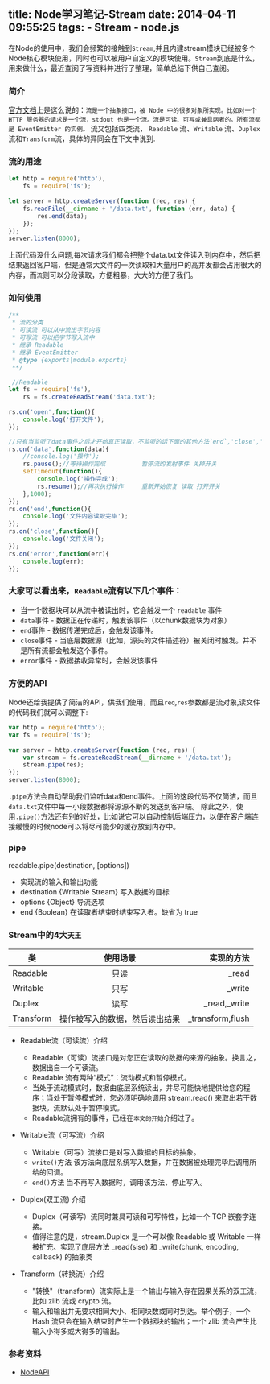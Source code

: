 title: Node学习笔记-Stream
date: 2014-04-11 09:55:25
tags:
	- Stream
	- node.js
---
在Node的使用中，我们会频繁的接触到`Stream`,并且内建stream模块已经被多个Node核心模块使用，同时也可以被用户自定义的模块使用。`Stream`到底是什么，用来做什么，最近查阅了写资料并进行了整理，简单总结下供自己查阅。

<!-- more -->

### 简介
[官方文档](http://nodeapi.ucdok.com/#/api/stream.html)上是这么说的：`流是一个抽象接口，被 Node 中的很多对象所实现。比如对一个 HTTP 服务器的请求是一个流，stdout 也是一个流。流是可读、可写或兼具两者的。所有流都是 EventEmitter 的实例。` 流又包括四类流， `Readable` 流、`Writable` 流、`Duplex` 流和`Transform`流，具体的异同会在下文中说到.

### 流的用途
```javascript
let http = require('http'),
    fs = require('fs');
 
let server = http.createServer(function (req, res) {
    fs.readFile(__dirname + '/data.txt', function (err, data) {
        res.end(data);
    });
});
server.listen(8000);
```
上面代码没什么问题,每次请求我们都会把整个data.txt文件读入到内存中，然后把结果返回客户端，但是通常大文件的一次读取和大量用户的高并发都会占用很大的内存，而`流`则可以分段读取，方便粗暴，大大的方便了我们。

### 如何使用
```javascript
/**
 * 流的分类
 * 可读流 可以从中流出字节内容
 * 可写流 可以把字节写入流中
 * 继承 Readable
 * 继承 EventEmitter
 * @type {exports|module.exports}
 **/

 //Readable
let fs = require('fs'),
    rs = fs.createReadStream('data.txt');
	
rs.on('open',function(){
    console.log('打开文件');
});

//只有当监听了data事件之后才开始真正读取，不监听的话下面的其他方法`end`,'close','error'自然也不会触发
rs.on('data',function(data){
    //console.log('操作');
    rs.pause();//等待操作完成          暂停流的发射事件 关掉开关
    setTimeout(function(){
        console.log('操作完成');
        rs.resume();//再次执行操作     重新开始恢复 读取 打开开关
    },1000);
});
rs.on('end',function(){
    console.log('文件内容读取完毕');
});
rs.on('close',function(){
    console.log('文件关闭');
});
rs.on('error',function(err){
    console.log(err);
});
```
### 大家可以看出来，`Readable`流有以下几个事件：
- 当一个数据块可以从流中被读出时，它会触发一个 `readable` 事件
- `data`事件 - 数据正在传递时，触发该事件（以chunk数据块为对象）
- `end`事件 - 数据传递完成后，会触发该事件。
- `close`事件 - 当底层数据源（比如，源头的文件描述符）被关闭时触发。并不是所有流都会触发这个事件。
- `error`事件 - 数据接收异常时，会触发该事件

### 方便的API
Node还给我提供了简洁的API，供我们使用，而且`req`,`res`参数都是流对象,读文件的代码我们就可以调整下:
```javascript
var http = require('http');
var fs = require('fs');
 
var server = http.createServer(function (req, res) {
    var stream = fs.createReadStream(__dirname + '/data.txt');
    stream.pipe(res);
});
server.listen(8000);
```
`.pipe`方法会自动帮助我们监听data和end事件。上面的这段代码不仅简洁，而且`data.txt`文件中每一小段数据都将源源不断的发送到客户端。
除此之外，使用`.pipe()`方法还有别的好处，比如说它可以自动控制后端压力，以便在客户端连接缓慢的时候node可以将尽可能少的缓存放到内存中。

### pipe
readable.pipe(destination, [options])
- 实现流的输入和输出功能
- destination {Writable Stream} 写入数据的目标
- options {Object} 导流选项
- end {Boolean} 在读取者结束时结束写入者。缺省为 true

### Stream中的4大`天王`
| 类            | 使用场景                          | 实现的方法       | 
| ------------- |:---------------------------------:| ----------------:|
| Readable      | 只读                              | _read            |
| Writable      | 只写                              | _write           |
| Duplex        | 读写                              | _read,_write     |
| Transform     | 操作被写入的数据，然后读出结果    | _transform,flush |

- Readable流（可读流）介绍
	- Readable（可读）流接口是对您正在读取的数据的来源的抽象。换言之，数据出自一个可读流。
    - Readable 流有两种“模式”：流动模式和暂停模式。
    - 当处于流动模式时，数据由底层系统读出，并尽可能快地提供给您的程序；当处于暂停模式时，您必须明确地调用 stream.read() 来取出若干数据块。流默认处于暂停模式。
	- Readable流拥有的事件，已经在`本文的开始`介绍过了。
	
- Writable流（可写流）介绍	
	- Writable（可写）流接口是对写入数据的目标的抽象。
	- `write()`方法 该方法向底层系统写入数据，并在数据被处理完毕后调用所给的回调。
	- `end()`方法 当不再写入数据时，调用该方法，停止写入。
	
- Duplex(双工流) 介绍
	- Duplex（可读写）流同时兼具可读和可写特性，比如一个 TCP 嵌套字连接。
	- 值得注意的是，stream.Duplex 是一个可以像 Readable 或 Writable 一样被扩充、实现了底层方法 _read(sise) 和 _write(chunk, encoding, callback) 的抽象类

- Transform（转换流）介绍
	- "转换"（transform）流实际上是一个输出与输入存在因果关系的双工流，比如 zlib 流或 crypto 流。
	- 输入和输出并无要求相同大小、相同块数或同时到达。举个例子，一个 Hash 流只会在输入结束时产生一个数据块的输出；一个 zlib 流会产生比输入小得多或大得多的输出。
	
### 参考资料
- [NodeAPI](http://nodeapi.ucdok.com/api/)